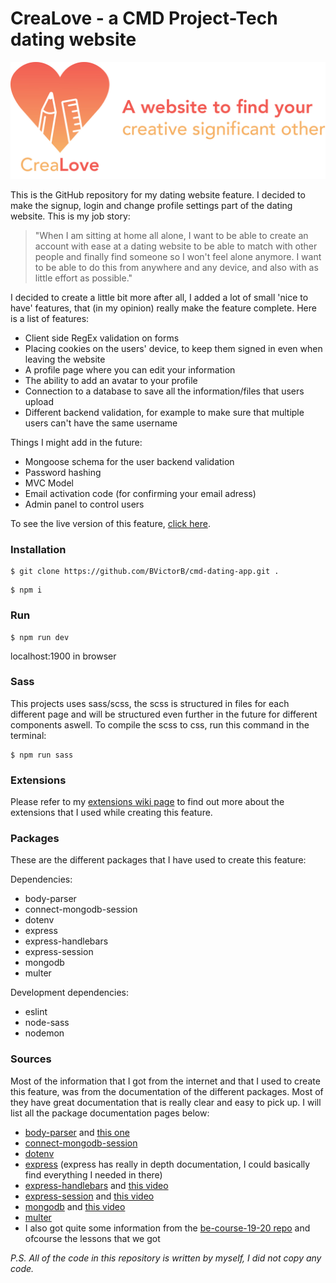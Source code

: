 # CreaLove - a CMD Project-Tech dating website
![alt text](https://raw.githubusercontent.com/BVictorB/cmd-dating-app/master/bannerimage.jpg)

This is the GitHub repository for my dating website feature. I decided to make the signup, login and change profile settings part of the dating website. This is my job story: 
> "When I am sitting at home all alone, I want to be able to create an account with ease at a dating website to be able to match with other people and finally find someone so I won't feel alone anymore. I want to be able to do this from anywhere and any device, and also with as little effort as possible."

I decided to create a little bit more after all, I added a lot of small 'nice to have' features, that (in my opinion) really make the feature complete. Here is a list of features:
* Client side RegEx validation on forms
* Placing cookies on the users' device, to keep them signed in even when leaving the website
* A profile page where you can edit your information
* The ability to add an avatar to your profile
* Connection to a database to save all the information/files that users upload
* Different backend validation, for example to make sure that multiple users can't have the same username

Things I might add in the future:
* Mongoose schema for the user backend validation
* Password hashing
* MVC Model
* Email activation code (for confirming your email adress)
* Admin panel to control users

To see the live version of this feature, <a href="http://157.245.68.125:1900/" target="_blank">click here</a>.


### Installation
```
$ git clone https://github.com/BVictorB/cmd-dating-app.git .
```
```
$ npm i
```

### Run
```
$ npm run dev
```
localhost:1900 in browser


### Sass
This projects uses sass/scss, the scss is structured in files for each different page and will be structured even further in the future for different components aswell.
To compile the scss to css, run this command in the terminal:
```
$ npm run sass
```

### Extensions
Please refer to my <a href="https://github.com/BVictorB/cmd-dating-app/wiki/Extensions" target="_blank">extensions wiki page</a> to find out more about the extensions that I used while creating this feature. 


### Packages
These are the different packages that I have used to create this feature:

Dependencies:
* body-parser
* connect-mongodb-session
* dotenv
* express
* express-handlebars
* express-session
* mongodb
* multer

Development dependencies:
* eslint
* node-sass
* nodemon


### Sources
Most of the information that I got from the internet and that I used to create this feature, was from the documentation of the different packages. Most of they have great documentation that is really clear and easy to pick up. I will list all the package documentation pages below:
* <a href="https://expressjs.com/en/resources/middleware/body-parser.html" target="_blank">body-parser</a> and <a href="https://www.npmjs.com/package/body-parser" target="_blank">this one</a> 
* <a href="https://www.npmjs.com/package/connect-mongodb-session" target="_blank">connect-mongodb-session</a> 
* <a href="https://www.npmjs.com/package/dotenv" target="_blank">dotenv</a> 
* <a href="https://expressjs.com/en/guide/routing.html" target="_blank">express</a> (express has really in depth documentation, I could basically find everything I needed in there)
* <a href="https://www.npmjs.com/package/express-handlebars" target="_blank">express-handlebars</a> and <a href="https://www.youtube.com/watch?v=1srD3Mdvf50" target="_blank">this video</a>
* <a href="https://www.npmjs.com/package/express-session" target="_blank">express-session</a> and <a href="https://www.youtube.com/watch?v=OH6Z0dJ_Huk" target="_blank">this video</a>
* <a href="https://docs.mongodb.com/" target="_blank">mongodb</a> and <a href="https://www.youtube.com/watch?v=Do_Hsb_Hs3c" target="_blank">this video</a>
* <a href="https://code.tutsplus.com/tutorials/file-upload-with-multer-in-node--cms-32088" target="_blank">multer</a>
* I also got quite some information from the <a href="https://github.com/cmda-bt/be-course-19-20" target="_blank">be-course-19-20 repo</a> and ofcourse the lessons that we got

*P.S. All of the code in this repository is written by myself, I did not copy any code.*
